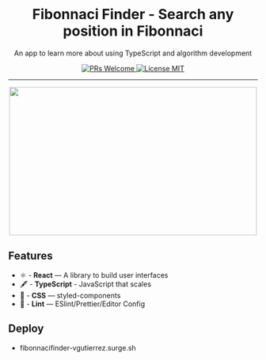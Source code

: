 <h1 align="center">
<br>

<br>
<br>
Fibonnaci Finder - Search any position in Fibonnaci
</h1>

<p align="center">An app to learn more about using TypeScript and algorithm development</p>

<p align="center">
  <a href="http://makeapullrequest.com">
    <img src="https://img.shields.io/badge/PRs-welcome-brightgreen.svg?style=flat-square" alt="PRs Welcome">
  </a>
  <a href="https://opensource.org/licenses/MIT">
    <img src="https://img.shields.io/badge/license-MIT-blue.svg?style=flat-square" alt="License MIT">
    </a>



</p>





<hr />

<p align="center">
<image width="500" height="300" src="https://user-images.githubusercontent.com/62355596/85238324-3d032180-b3fb-11ea-9012-bf266b248be5.png" />
 </p>



## Features


- ⚛  - **React** — A library to build user interfaces
- 🖋   - **TypeScript** - JavaScript that scales
- 💅  - **CSS** — styled-components
- 💖  - **Lint** — ESlint/Prettier/Editor Config


## Deploy
-  fibonnacifinder-vgutierrez.surge.sh

